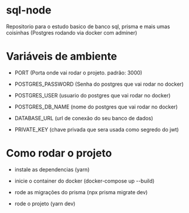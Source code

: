 # sql-node
Repositorio para o estudo basico de banco sql, prisma e mais umas coisinhas (Postgres rodando via docker com adminer)

# Variáveis de ambiente

- PORT (Porta onde vai rodar o projeto. padrão: 3000)

- POSTGRES_PASSWORD (Senha do postgres que vai rodar no docker)

- POSTGRES_USER (usuario do postgres que vai rodar no docker)

- POSTGRES_DB_NAME (nome do postgres que vai rodar no docker)

- DATABASE_URL (url de conexão do seu banco de dados)

- PRIVATE_KEY (chave privada que sera usada como segredo do jwt)

# Como rodar o projeto

- instale as dependencias (yarn)

- inicie o container do docker (docker-compose up --build)

- rode as migrações do prisma (npx prisma migrate dev)

- rode o projeto (yarn dev)
